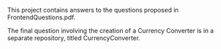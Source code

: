 This project contains answers to the questions proposed in FrontendQuestions.pdf. 

The final question involving the creation of a Currency Converter is in a separate repository, titled CurrencyConverter.

